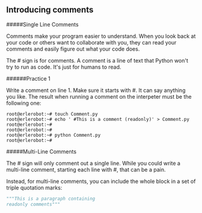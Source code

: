 ## Introducing comments

#####Single Line Comments

Comments make your program easier to understand. When you look back at your code or others want to collaborate with you, they can read your comments and easily figure out what your code does.

The # sign is for comments. A comment is a line of text that Python won't try to run as code. It's just for humans to read.

######Practice 1

Write a comment on line 1. Make sure it starts with #. It can say anything you like.
The result when running a comment on the interpeter must be the following one:

```
root@erlerobot:~# touch Comment.py
root@erlerobot:~# echo ' #This is a comment (readonly)' > Comment.py
root@erlerobot:~#
root@erlerobot:~#
root@erlerobot:~# python Comment.py
root@erlerobot:~#
```

#####Multi-Line Comments

The # sign will only comment out a single line. While you could write a multi-line comment, starting each line with #, that can be a pain.

Instead, for multi-line comments, you can include the whole block in a set of triple quotation marks:
```python
"""This is a paragraph containing
readonly comments"""
```

